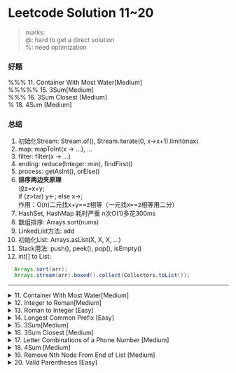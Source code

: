 # Leetcode Solution 11~20

> marks:  
> @: hard to get a direct solution  
> %: need optimization  

### 好题
%%% 11. Container With Most Water[Medium]  
%%%%% 15. 3Sum[Medium]  
%%% 16. 3Sum Closest [Medium]  
% 18. 4Sum [Medium]  


### 总结
1. 初始化Stream: Stream.of(), Stream.iterate(0, x->x+1).limit(max)
2. map: mapToInt(x -> ...), ...
3. filter: filter(x -> ...)
4. ending: reduce(Integer::min), findFirst()
5. process: getAsInt(), orElse()
1. **排序两边夹原理**  
设z=x+y;  
 if (z>tar) y<-; else x->;  
作用：O(n)二元找x+y==z相等（一元找x==z相等用二分）  
2. HashSet, HashMap 耗时严重 n次O(1)多花300ms
1. 数组排序: Arrays.sort(nums)
1. LinkedList方法: add
2. 初始化List<X>: Arrays.asList(X, X, X, ...)
1. Stack用法: push(), peek(), pop(), isEmpty()
1. int[] to List<int>:
  ```java
    Arrays.sort(arr);
    Arrays.stream(arr).boxed().collect(Collectors.toList());
  ```


<hr>

<details>
<summary>11. Container With Most Water[Medium]</summary>

## %%% 11. Container With Most Water[Medium]
###  思路
1. O(n^2)
2. 树状数组从后向前区间更新最高高度（覆盖），然后从前遍历；再反向计算，取最大值 O(nlogn)
3. 二叉搜索树 O(nlogn)
4. 双指针,两边夹 O(n)  
  首先考虑一个解[i,j], 我们需要确定这个范围内解的最大值  
  在范围减小时, 要使解更大, 唯一的优势就是墙壁高度  
  所以每次更新时, 贪心的保护最高墙壁  
  暂时只能这样解释了...  

### 要点
无

### 代码

```java
class Solution {
    public int maxArea(int[] height) {
        int l=0, r=height.length-1, ans=0;
        while (l<r){
            int area=Math.min(height[l], height[r])*(r-l);
            ans=Math.max(ans, area);
            if (height[l]<height[r]) l++;
            else r--;
        }return ans;
    }
}
```

</details>


<details>
<summary>12. Integer to Roman[Medium]</summary>

## 12. Integer to Roman[Medium]
###  思路
水题, 注意题意

### 要点
无

### 代码

```java
class Solution {
    private static String ans[]=new String[(int)4e3];
    private static Integer[] value={
        1, 4, 5, 9, 10,
        40, 50, 90, 100,
        400, 500, 900, 1000};
    private static String[] expr={
        "I", "IV", "V", "IX", "X",
        "XL", "L", "XC", "C",
        "CD", "D", "CM", "M"};
    
    public String intToRoman(int num) {
        return solve(num, value.length-1);
    }

    public String solve(int n, int ptr){
        if (ptr==-1) return "";
        if (ans[n]!=null) return ans[n];
        ans[n]=repeat(expr[ptr], n/value[ptr])+
            solve(n%value[ptr], ptr-1);
        return ans[n];
    }
    
    public String repeat(String s, int n){
        return new String(new char[n]).replace("\0", s);
    }
}
```

</details>


<details>
<summary>13. Roman to Integer [Easy]</summary>

## 13. Roman to Integer [Easy]
###  思路
水题, 注意题意

### 要点
无

### 代码

```java
class Solution {
    private static Map<Character, Integer> map=new HashMap();
    
    static{
        map.put('I', 1);
        map.put('V', 5);
        map.put('X', 10);
        map.put('L', 50);
        map.put('C', 100);
        map.put('D', 500);
        map.put('M', 1000);
    };
    
    public int romanToInt(String s) {
        int ans=0, len=s.length();
        for (int i=0; i<len; i++)
            if (i+1<len && map.get(s.charAt(i))<map.get(s.charAt(i+1)))
                ans-=map.get(s.charAt(i));
            else 
                ans+=map.get(s.charAt(i));
        return ans;
    }
}
```

</details>


<details>
<summary>14. Longest Common Prefix [Easy]</summary>

## 14. Longest Common Prefix [Easy]
###  思路
水题  
刚好用来写Stream

### 要点
1. 初始化Stream: Stream.of(), Stream.iterate(0, x->x+1).limit(max)
2. map: mapToInt(x -> ...), ...
3. filter: filter(x -> ...)
4. ending: reduce(Integer::min), findFirst()
5. process: getAsInt(), orElse()

### 代码

```java
// Stream version
// 47ms, 38MB
class Solution {
    public String longestCommonPrefix(String[] strs) {
        if (strs==null || strs.length==0) return "";
        int minlen=Stream.of(strs)
            .mapToInt(x -> x.length())
            .reduce(Integer::min)
            .getAsInt();
        int idx=Stream.iterate(0, x -> x+1).limit(0+minlen)
            .filter(x -> check(strs, x))
            .findFirst()
            .orElse(minlen);
        
        return strs[0].substring(0, idx);
    }
    
    public boolean check(String[] strs, int idx){
        return Stream.of(strs)
            .anyMatch(x -> x.charAt(idx)!=strs[0].charAt(idx));
    }
}

// Original
// 4ms, 39MB
class OriginalSolution {
    public String longestCommonPrefix(String[] strs) {
        if (strs==null || strs.length==0) return "";
        int idx=0, minlen=strs[0].length();
        for (String str: strs)
            minlen=Math.min(minlen, str.length());
        for (;idx<minlen; idx++)
            if (check(strs, idx)) break;
        return strs[0].substring(0, idx);
    }
    
    public boolean check(String[] strs, int idx){
        for (String str: strs)
            if (str.charAt(idx)!=strs[0].charAt(idx))
                return true;
        return false;
    }
}
```

</details>


<details>
<summary>15. 3Sum[Medium]</summary>

## %%%%% 15. 3Sum[Medium]
###  思路
1. O(n^3)
2. O(n^2logn): for^2 + binarySearch
3. O(n^2+nlogn+n) with a big constant:  
     取得两项和的map，然后遍历，最后去重  
4. O(n^2+nlogn+2n) with a small constant:  
     排序，得一个元素的对应下标map，若重复取最后  
     for^2 查找，插入HashSet  
5. O(n^2) with a smaller constant:  
     for x: 两边夹找y+z==-x  
     
### 要点
1. **排序两边夹原理**
设z=x+y;
 if (z>tar) y<-; else x->;
作用：O(n)二元找x+y==z相等（一元找x==z相等用二分）

2. HashSet, HashMap 耗时严重 n次O(1)多花300ms

### 代码

O(n^3) version
```java
class Solution{
    public List<List<Integer>> threeSum(int[] nums) {
        LinkedList<List<Integer>> ans=new LinkedList();
        
        Arrays.sort(nums);
        for (int i=0; i<nums.length; i++)
            if (i==0 || nums[i]!=nums[i-1]){
                int l=i+1, r=nums.length-1;
                while (l<r){
                    int sum=nums[l]+nums[r];
                    if (sum==-nums[i]){
                        ans.add(Arrays.asList(nums[i], nums[l], nums[r]));
                        while (l<r && nums[l]==nums[l+1]) l++;
                        while (l<r && nums[r]==nums[r-1]) r--;
                    }
                    if (sum>-nums[i]) r--;
                    else l++;
                }
            }
        return ans;
    } 
}
```

O(n^2+nlogn+n) with a small constant
```java
class Solution{
    public List<List<Integer>> threeSum(int[] nums) {
        Map<Integer, Integer> map=new HashMap();
        Set<List<Integer>> set=new HashSet();
        LinkedList<List<Integer>> ans=new LinkedList();
        
        Arrays.sort(nums);
        // if duplicated, use the last one
        for (int i=0; i<nums.length; i++)
            map.put(nums[i], i);
        
        for (int i=0; i<nums.length; i++)
            for (int j=i+1; j<nums.length; j++){
                int sum=nums[i]+nums[j];
                if (!map.containsKey(-sum)) continue;
                if (map.get(-sum)<=j) continue;
                set.add(Arrays.asList(nums[i], nums[j], nums[map.get(-sum)]));
            }
        
        for (List list: set)
            ans.add(list);
        return ans;
    }
}
```

O(n^2+nlogn) solution
```java
class Solution {
    
    public List<List<Integer>> threeSum(int[] nums) {
        Map<Integer, List<Pair>> map=new HashMap();
        Set<List<Integer>> set=new HashSet();
        ArrayList<List<Integer>> ans=new ArrayList();
        
        Arrays.sort(nums);
        for (int i=0; i<nums.length; i++){
            for (int j=i+1; j<nums.length; j++){
                int sum=nums[i]+nums[j];
                if (!map.containsKey(sum))
                    map.put(sum, new LinkedList<Pair>());       // O(1)
                
                List<Pair> list=map.get(sum);                   // O(1)
                list.add(new Pair(i, j));                       // O(1)?
            }
        }
        
        for (int i=0; i<nums.length; i++){
            if (!map.containsKey(-nums[i])) continue;
            for (Pair pair: map.get(-nums[i]))
                if (i>pair.y && i!=pair.x && i!=pair.y){
                    set.add(Arrays.asList(nums[pair.x], nums[pair.y], nums[i]));
                }
        }
        
        
        for (List<Integer> list: set)
            ans.add(list);
        
        return ans;
    }
    
    static class Pair{
        final int x, y;
        Pair(int x, int y){
            this.x=x;
            this.y=y;
        }
    }
}
```

</details>


<details>
<summary>16. 3Sum Closest [Medium]</summary>

## %%% 16. 3Sum Closest [Medium]
###  思路
1. O(n^3)
2. O(n^2logn) 二分
3. O(n^2) 双指针, 两边夹求最近, 因为这三道题都是双指针, 所以有点会用了

### 要点
1. 数组排序: Arrays.sort(nums)

### 代码

```java
class Solution {
    public int threeSumClosest(int[] nums, int target) {
        int ans=nums[0]+nums[1]+nums[2];
        Arrays.sort(nums);
        for (int i=0; i<nums.length; i++){
            int l=i+1, r=nums.length-1;
            while (l<r){
                int sum=nums[i]+nums[l]+nums[r];
                if (Math.abs(sum-target)<Math.abs(ans-target))
                    ans=sum;
                if (sum<target) l++;
                else r--;
            }
        }return ans;
    }
}
```

</details>


<details>
<summary>17. Letter Combinations of a Phone Number [Medium]</summary>

## 17. Letter Combinations of a Phone Number [Medium]
###  思路
水题, 递归

### 要点
1. LinkedList方法: add
2. 初始化List<X>: Arrays.asList(X, X, X, ...)

### 代码

```java
class Solution {
    private String template="abcdefghijklmnopqrstuvwxyz";
    
    public List<String> letterCombinations(String digits) {
        if (digits.equals("")) return new ArrayList<String>();
        return solve(digits, 0);
    }
    
    private List<String> solve(String digits, int ptr){
        if (ptr==digits.length()) return Arrays.asList("");
        List<String> tmp=solve(digits, ptr+1), ans=new LinkedList();
        int num=digits.charAt(ptr)-'2', n=(num+2==9||num+2==7)?4:3;
        int offset=(num+2==9||num+2==8)?1:0;
        for (String str: tmp){
            for (int i=offset; i<n+offset; i++)
                ans.add(template.charAt(i+num*3)+str);
        }return ans;
    }
}
```

</details>


<details>
<summary>18. 4Sum [Medium]</summary>

## % 18. 4Sum [Medium]
###  思路
1. O(n^2+nlogn) with big constant:  
     map+set  
2. O(n^3) with optimization:  
     for^2 双指针, 两边夹, 主要考虑一下双指针解法  

### 要点
1. int[] to List<int>:
  ```java
    Arrays.sort(arr);
    Arrays.stream(arr).boxed().collect(Collectors.toList());
  ```

### 代码

```java
class Solution {
    public List<List<Integer>> fourSum(int[] nums, int target) {
        int n=nums.length, size=0;
        int[] pre=new int[n*(n-1)/2];
        int[] pos=new int[n*(n-1)/2];
        Map<Integer, List<Integer>> map=new HashMap();
        Set<List<Integer>> set=new HashSet();
        LinkedList<List<Integer>> ans=new LinkedList();
        
        for (int i=0; i<n; i++)
            for (int j=i+1; j<n; j++){
                int sum=nums[i]+nums[j];
                pre[size]=i;
                pos[size++]=j;
                
                if (!map.containsKey(sum))
                    map.put(sum, new LinkedList());
                map.get(sum).add(size-1);
            }
        
        for (int i=0; i<n; i++)
            for (int j=i+1; j<n; j++){
                int rest=target-nums[i]-nums[j];
                if (!map.containsKey(rest)) continue;
                for (Integer ptr: map.get(rest))
                    if (i!=pre[ptr] && i!=pos[ptr] &&
                        j!=pre[ptr] && j!=pos[ptr]){
                        int[] l={nums[i], nums[j], nums[pre[ptr]], nums[pos[ptr]]};
                        Arrays.sort(l);
                        set.add(Arrays
                                .stream(l)
                                .boxed()
                                .collect(Collectors.toList()));
                    }
            }
        
        
        for (List<Integer> list: set)
            ans.add(list);
        
        return ans;
    }
}
```

</details>


<details>
<summary>19. Remove Nth Node From End of List [Medium]</summary>

## 19. Remove Nth Node From End of List [Medium]
###  思路
水题  
优化:  
  可以在第一个指针走了n个元素后, 在起一个指针, 等第一个结束了之后, 删除后一个指针的元素.  
  然而对复杂度没有提升, 而且有人说这是个很好的优化, 我说简直扯淡好吧  
  
### 要点
无

### 代码

```java
/**
 * Definition for singly-linked list.
 * public class ListNode {
 *     int val;
 *     ListNode next;
 *     ListNode(int x) { val = x; }
 * }
 */
class Solution {
    public ListNode removeNthFromEnd(ListNode head, int n) {
        int len=0;
        ListNode tmp=head;
        
        while (tmp!=null){
            len++;
            tmp=tmp.next;
        }

        if (n==len) return head.next;
        
        tmp=head;
        for (int i=0; i<len-n-1; i++)
            tmp=tmp.next;
        tmp.next=tmp.next.next;
        
        return head;
    }
}
```

</details>

<details>
<summary>20. Valid Parentheses [Easy]</summary>

## 20. Valid Parentheses [Easy]
###  思路
水题, 栈

### 要点
1. Stack用法: push(), peek(), pop(), isEmpty()

### 代码

```java
class Solution {
    private static Map<Character, Character> map=new HashMap();
    static{
        map.put('(', ')');
        map.put('{', '}');
        map.put('[', ']');
    }
    
    public boolean isValid(String s) {
        Stack<Character> sta=new Stack();
        int len=s.length();
        
        for (int i=0; i<len; i++){
            if (map.containsKey(s.charAt(i))) sta.push(s.charAt(i));
            else{
                if (!sta.isEmpty() && s.charAt(i)==map.get(sta.peek())) sta.pop();
                else return false;
            }
        }
        
        if (sta.isEmpty())
            return true;
        return false;
    }
}
```

</details>

